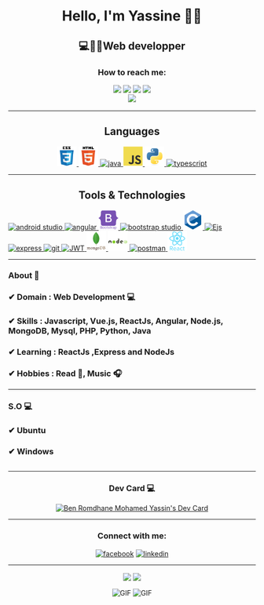<h1 align="center">Hello, I'm Yassine 🙋‍♂️</h1>
<h2 align="center"> 💻👨‍💻Web developper</h2>



<h3 align="center">How to reach me:</h3>
<p align="center">
<a href="https://www.linkedin.com/"><img src="https://img.shields.io/badge/linkedin-%230077B5.svg?&style=for-the-badge&logo=linkedin&logoColor=white" /></a>
  <a href="https://www.linkedin.com/"><img src="https://img.shields.io/badge/facebook-%230077B5.svg?&style=for-the-badge&logo=facebook&logoColor=white" /></a>
  <a href="tel:+21623300054"><img src="https://img.shields.io/badge/whatsapp-%3AD532.svg?&style=for-the-badge&logo=whatsapp&logoColor=white" /></a>
  <a href="mailto:yassine.beno@outlook.fr"><img src="https://img.shields.io/badge/outlook-%230077B5.svg?&style=for-the-badge&logo=microsoft&logoColor=white" /></a>
  <br>
 <a href="https://www.linkedin.com/in/gustavo-soriano-7326b9130"><img src="https://img.shields.io/github/followers/yassine-coder007?label=yassine%20ben%20romdhane&style=social"> </a>
  
  </p>
<hr>
<h2 align="center">Languages</h2>
<p align="center">
   <a href="https://www.w3schools.com/css/" target="_blank" title ="CSS">
        <img src="https://raw.githubusercontent.com/devicons/devicon/master/icons/css3/css3-original-wordmark.svg"
            alt="css3" width="40" height="40" /> </a>
   <a href="https://www.w3.org/html/" target="_blank" title ="html"> <img
            src="https://raw.githubusercontent.com/devicons/devicon/master/icons/html5/html5-original-wordmark.svg"
            alt="html5" width="40" height="40" /> </a>
     <a href="https://www.java.com/en/" target="_blank" title ="java"> <img
            src="https://www.oracle.com/a/ocom/img/obic-java-cup.svg"
            alt="java" width="40" height="40" /> </a>
    <a href="https://developer.mozilla.org/en-US/docs/Web/JavaScript" target="_blank" title ="JavaScript"> <img
            src="https://raw.githubusercontent.com/devicons/devicon/master/icons/javascript/javascript-original.svg"
            alt="javascript" width="40" height="40" /> </a>
  <a href="https://www.python.org" target="_blank" title ="Python"> <img
            src="https://raw.githubusercontent.com/devicons/devicon/master/icons/python/python-original.svg"
            alt="python" width="40" height="40" /> </a>  <a href="https://www.typescriptlang.org/" target="_blank" title ="Typescript"> <img
            src="https://cdn.iconscout.com/icon/free/png-512/typescript-1174965.png"
            alt="typescript" width="40" height="40" /> </a>
 </p>

<hr>
<h2 align="center">Tools & Technologies</h2>
<p align="center">
  
   <a href="https://developer.android.com/studio" target="_blank" title ="android studio"> <img
            src="https://2.bp.blogspot.com/-tzm1twY_ENM/XlCRuI0ZkRI/AAAAAAAAOso/BmNOUANXWxwc5vwslNw3WpjrDlgs9PuwQCLcBGAsYHQ/s1600/pasted%2Bimage%2B0.png"
            alt="android studio" width="40" height="40" /> </a>
    <a href="https://angular.io/" target="_blank" title ="Angular"> <img
            src="https://brandslogos.com/wp-content/uploads/thumbs/angular-logo-vector.svg"
            alt="angular" width="40" height="40" /> </a>
    <a href="https://getbootstrap.com" target="_blank" title ="bootstrap"> <img
            src="https://raw.githubusercontent.com/devicons/devicon/master/icons/bootstrap/bootstrap-plain-wordmark.svg"
            alt="bootstrap" width="40" height="40" /> </a>
    <a href="https://bootstrapstudio.io/" target="_blank" title ="bootstrap studio"> <img
            src="https://upload.wikimedia.org/wikipedia/commons/thumb/9/92/Bootstrap_Studio_Logo.png/768px-Bootstrap_Studio_Logo.png"
            alt="bootstrap studio" width="40" height="40" /> </a>
    <a href="https://www.cprogramming.com/" target="_blank" title ="C"> <img
            src="https://raw.githubusercontent.com/devicons/devicon/master/icons/c/c-original.svg" alt="c" width="40"
            height="40" /> </a>
    <a href="https://ejs.co/" target="_blank" title ="EJS"> <img
            src="https://cdn.icon-icons.com/icons2/2107/PNG/512/file_type_ejs_icon_130626.png" alt="Ejs" width="40"
            height="40" /> </a>
    <a href="https://expressjs.com" target="_blank" title ="Express.js"> <img
            src="https://cdn.buttercms.com/8am8PZECScDawQa33Lv2"
            alt="express" width="40" height="40" /> </a>
    <a href="https://git-scm.com/" target="_blank" title ="git"> <img
            src="https://www.vectorlogo.zone/logos/git-scm/git-scm-icon.svg" alt="git" width="40" height="40" /> </a>
    <a href="https://jwt.io/" target="_blank" title ="JWT"> <img
            src="https://jwt.io/img/pic_logo.svg"
            alt="JWT" width="40" height="40" /> </a>
    <a href="https://www.mongodb.com/" target="_blank" title ="MongoDB"> <img
            src="https://raw.githubusercontent.com/devicons/devicon/master/icons/mongodb/mongodb-original-wordmark.svg"
            alt="mongodb" width="40" height="40" /> </a>
    <a href="https://nodejs.org" target="_blank" title ="Node.js"> <img
            src="https://raw.githubusercontent.com/devicons/devicon/master/icons/nodejs/nodejs-original-wordmark.svg"
            alt="nodejs" width="40" height="40" /> </a>
    <a href="https://postman.com" target="_blank" title ="Postman"> <img
            src="https://www.vectorlogo.zone/logos/getpostman/getpostman-icon.svg" alt="postman" width="40"
            height="40" /> </a>
    <a href="https://reactjs.org/" target="_blank" title ="React.js"> <img
            src="https://raw.githubusercontent.com/devicons/devicon/master/icons/react/react-original-wordmark.svg"
            alt="react" width="40" height="40" /> </a>

</p> 


<hr>

### About 📌

### ✔  **Domain :** Web Development 💻
### ✔  **Skills :** Javascript, Vue.js, ReactJs, Angular, Node.js, MongoDB, Mysql, PHP, Python, Java
### ✔  **Learning :** ReactJs ,Express and NodeJs
### ✔  **Hobbies :**  Read 📕,  Music 🎧

<hr>

### S.O 💻

### ✔  Ubuntu
### ✔  Windows
##
<hr>
<div align="center">
  
###  Dev Card 💻

<a href="https://app.daily.dev/yassine007"><img src="https://api.daily.dev/devcards/87b2628402a04deaa724a08e80b25c35.png?r=1kq" width="400" alt="Ben Romdhane Mohamed Yassin's Dev Card"/></a>
  </div>
<hr>
<h3 align="center">Connect with me:</h3>
<p align="center">
    <a href="https://www.facebook.com/mouhamadyassine.benromdhane/" target="blank"><img align="center"
            src="https://cdn.iconscout.com/icon/free/png-64/facebook-2038471-1718509.png" alt="facebook" height="40"
            width="40" /></a>
    <a href="https://www.linkedin.com/in/med-yassine-ben-romdhane-2360161b4/" target="blank"><img align="center"
            src="https://cdn.iconscout.com/icon/free/png-64/linkedin-208-916919.png" alt="linkedin" height="40"
            width="40" /></a>

    
</p>
<hr>
<p align="center"> 

  <img align="center" src="https://github-readme-streak-stats.herokuapp.com?user=yassinebenromdhane&theme=tokyonight_duo&date_format=M%20j%5B%2C%20Y%5D">
<img align="center" src="https://github-readme-stats.vercel.app/api/top-langs/?username=yassinebenromdhane"/>
 
</p>

<p align="center">
 
   <img align="center" alt="GIF" src="https://raw.githubusercontent.com/rahul-jha98/rahul-jha98/main/techstack.gif" width="200px"/>
  <img align="center" alt="GIF" src="https://github-readme-stats.vercel.app/api?username=yassinebenromdhane" />
  
 </p>
 


